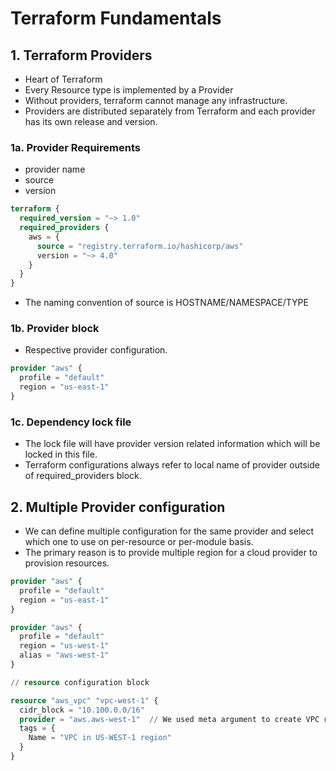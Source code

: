 # Terraform Fundamentals

## 1. Terraform Providers
- Heart of Terraform
- Every Resource type is implemented by a Provider
- Without providers, terraform cannot manage any infrastructure.
- Providers are distributed separately from Terraform and each provider has its own release and version.

### 1a. Provider Requirements
- provider name
- source
- version
```terraform
terraform {
  required_version = "~> 1.0"
  required_providers {
    aws = {
      source = "registry.terraform.io/hashicorp/aws"
      version = "~> 4.0"
    }
  }
}

```
- The naming convention of source is HOSTNAME/NAMESPACE/TYPE

### 1b. Provider block
- Respective provider configuration.

```terraform
provider "aws" {
  profile = "default"
  region = "us-east-1"
}
```

### 1c. Dependency lock file
- The lock file will have provider version related information which will be locked in this file.
- Terraform configurations always refer to local name of provider outside of required_providers block.

## 2. Multiple Provider configuration
- We can define multiple configuration for the same provider and select which one to use on per-resource or per-module basis.
- The primary reason is to provide multiple region for a cloud provider to provision resources.

```terraform
provider "aws" {
  profile = "default"
  region = "us-east-1"
}

provider "aws" {
  profile = "default"
  region = "us-west-1"
  alias = "aws-west-1"
}

// resource configuration block

resource "aws_vpc" "vpc-west-1" {
  cidr_block = "10.100.0.0/16"
  provider = "aws.aws-west-1"  // We used meta argument to create VPC resource in us-west-1 region
  tags = {
    Name = "VPC in US-WEST-1 region"
  }
}
```


